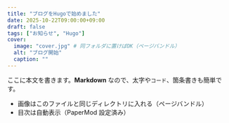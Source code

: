 ```yaml
---
title: "ブログをHugoで始めました"
date: 2025-10-22T09:00:00+09:00
draft: false
tags: ["お知らせ", "Hugo"]
cover:
  image: "cover.jpg" # 同フォルダに置けばOK（ページバンドル）
  alt: "ブログ開始"
  caption: ""
---
```


ここに本文を書きます。**Markdown** なので、太字や`コード`、箇条書きも簡単です。

- 画像はこのファイルと同じディレクトリに入れる（ページバンドル）
- 目次は自動表示（PaperMod 設定済み）
